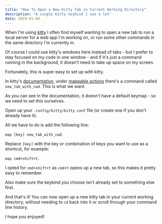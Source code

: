 ```yaml
---
title: "How To Open a New Kitty Tab in Current Working Directory"
description: "A single Kitty keybind I use a lot"
date: 2024-01-04
---
```


When I'm using [kitty](https://sw.kovidgoyal.net/kitty/) I often find myself wanting to open a new tab to run a local server for a web app I'm working on, or run some other commands in the same directory I'm currently in.

Of course I could use kitty's windows here instead of tabs - but I prefer to stay focused on my code in one window - and if it's just a command running in the background, it doesn't need to take up space on my screen.

Fortunately, this is super easy to set up with kitty.

In kitty's [documentation](https://sw.kovidgoyal.net/kitty/conf/), under [mappable actions](https://sw.kovidgoyal.net/kitty/actions/#tab-management) there's a command called `new_tab_with_cwd`. This is what we want.

As you can see in the documentation, it doesn't have a default keymap - so we need to set this ourselves.

Open up your `.config/kitty/kitty.conf` file (or create one if you don't already have it).

All we have to do is add the following line:

`map [key] new_tab_with_cwd`.

Replace `[key]` with the key or combination of keys you want to use as a shortcut, for example:

`map cmd+shift+t`.

I opted for `cmd+shift+t` as `cmd+t` opens up a new tab, so this makes it pretty easy to remember.

Also make sure the keybind you choose isn't already set to something else first.

And that's it! You can now open up a new kitty tab in your current working directory, without needing to `cd` back into it or scroll through your command line history.

I hope you enjoyed!
